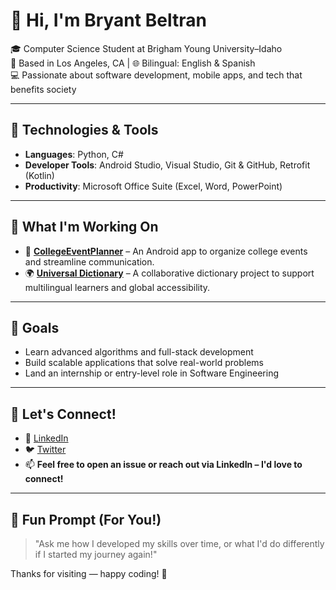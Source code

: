 # 👋 Hi, I'm Bryant Beltran

🎓 Computer Science Student at Brigham Young University–Idaho  
📍 Based in Los Angeles, CA | 🌐 Bilingual: English & Spanish  
💻 Passionate about software development, mobile apps, and tech that benefits society

---

## 🔧 Technologies & Tools

- **Languages**: Python, C#
- **Developer Tools**: Android Studio, Visual Studio, Git & GitHub, Retrofit (Kotlin)
- **Productivity**: Microsoft Office Suite (Excel, Word, PowerPoint)

---

## 🚀 What I'm Working On

- 📱 **[CollegeEventPlanner](https://github.com/BryantBeltran/CollegeSocial)** – An Android app to organize college events and streamline communication.
- 🌍 **[Universal Dictionary](https://github.com/che1748/Team9-dictionary)** – A collaborative dictionary project to support multilingual learners and global accessibility.

---

## 🎯 Goals

- Learn advanced algorithms and full-stack development
- Build scalable applications that solve real-world problems
- Land an internship or entry-level role in Software Engineering

---

## 🤝 Let's Connect!

- 💼 [LinkedIn](https://www.linkedin.com/in/bryant-beltran-848032164)
- 🐦 [Twitter](https://www.x.com/bryantbeltran2)
- 📫 **Feel free to open an issue or reach out via LinkedIn – I'd love to connect!**

---

## 📝 Fun Prompt (For You!)

> "Ask me how I developed my skills over time, or what I'd do differently if I started my journey again!"

Thanks for visiting — happy coding! 🚀
